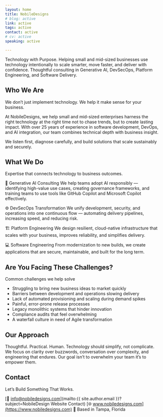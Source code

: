 ```yaml
---
layout: home
title: NobileDesigns
# blog: active
link: active
tags: active
contact: active
# cv: active
speaking: active

---
```


Technology with Purpose.
Helping small and mid-sized businesses use technology intentionally to scale smarter, move faster, and deliver with confidence.
Thoughtful consulting in Generative AI, DevSecOps, Platform Engineering, and Software Delivery.

## Who We Are

We don’t just implement technology. We help it make sense for your business.

At NobileDesigns, we help small and mid-sized enterprises harness the right technology at the right time not to chase trends, but to create lasting impact. 
With over 25 years of experience in software development, DevOps, and AI integration, our team combines technical depth with business insight.

We listen first, diagnose carefully, and build solutions that scale sustainably and securely.

## What We Do

Expertise that connects technology to business outcomes.

🧠 Generative AI Consulting
We help teams adopt AI responsibly — identifying high-value use cases, creating governance frameworks, and training teams to use tools like GitHub Copilot and Microsoft Copilot effectively.

⚙️ DevSecOps Transformation
We unify development, security, and operations into one continuous flow — automating delivery pipelines, increasing speed, and reducing risk.

🏗 Platform Engineering
We design resilient, cloud-native infrastructure that scales with your business, improves reliability, and simplifies delivery.

💻 Software Engineering
From modernization to new builds, we create applications that are secure, maintainable, and built for the long term.

## Are You Facing These Challenges?

Common challenges we help solve

- Struggling to bring new business ideas to market quickly
- Barriers between development and operations slowing delivery
- Lack of automated provisioning and scaling during demand spikes
- Painful, error-prone release processes
- Legacy monolithic systems that hinder innovation
- Compliance audits that feel overwhelming
- A waterfall culture in need of Agile transformation


## Our Approach

Thoughtful. Practical. Human.
Technology should simplify, not complicate. We focus on clarity over buzzwords, conversation over complexity, and engineering that endures. 
Our goal isn’t to overwhelm your team it’s to empower them.

## Contact
Let’s Build Something That Works.

[📧 info@nobiledesigns.com](mailto:{{ site.author.email }}?subject=NobileDesign Website Contact)
[🌐 www.nobiledesigns.com](https://www.nobiledesigns.com)
📍 Based in Tampa, Florida



